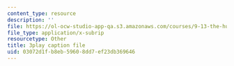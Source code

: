 ```yaml
---
content_type: resource
description: ''
file: https://ol-ocw-studio-app-qa.s3.amazonaws.com/courses/9-13-the-human-brain-spring-2019/03072d1fb8eb59608dd7ef23db369646_kAX_PRnliMo.vtt
file_type: application/x-subrip
resourcetype: Other
title: 3play caption file
uid: 03072d1f-b8eb-5960-8dd7-ef23db369646
---
```

